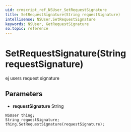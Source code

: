 ```yaml
---
uid: crmscript_ref_NSUser_SetRequestSignature
title: SetRequestSignature(String requestSignature)
intellisense: NSUser.SetRequestSignature
keywords: NSUser, GetRequestSignature
so.topic: reference
---
```


# SetRequestSignature(String requestSignature)

ej users request signature

## Parameters

* **requestSignature** String

```crmscript
NSUser thing;
String requestSignature;
thing.SetRequestSignature(requestSignature);
```

